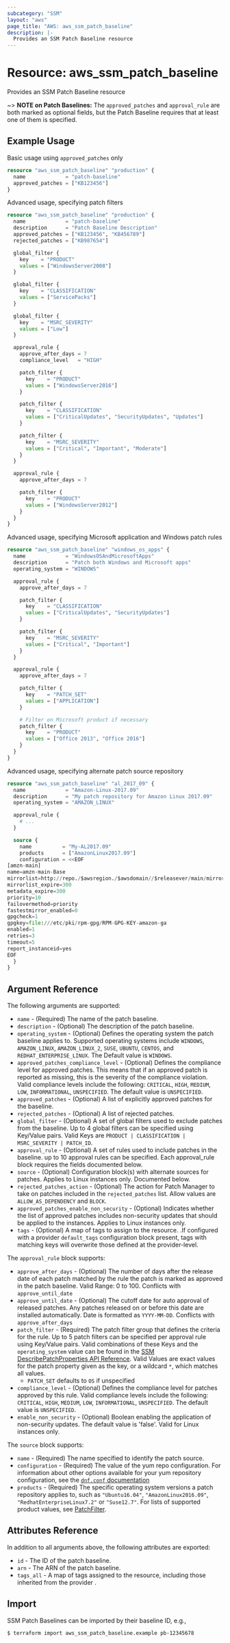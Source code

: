 ```yaml
---
subcategory: "SSM"
layout: "aws"
page_title: "AWS: aws_ssm_patch_baseline"
description: |-
  Provides an SSM Patch Baseline resource
---
```


# Resource: aws_ssm_patch_baseline

Provides an SSM Patch Baseline resource

~> **NOTE on Patch Baselines:** The `approved_patches` and `approval_rule` are
both marked as optional fields, but the Patch Baseline requires that at least one
of them is specified.

## Example Usage

Basic usage using `approved_patches` only

```terraform
resource "aws_ssm_patch_baseline" "production" {
  name             = "patch-baseline"
  approved_patches = ["KB123456"]
}
```

Advanced usage, specifying patch filters

```terraform
resource "aws_ssm_patch_baseline" "production" {
  name             = "patch-baseline"
  description      = "Patch Baseline Description"
  approved_patches = ["KB123456", "KB456789"]
  rejected_patches = ["KB987654"]

  global_filter {
    key    = "PRODUCT"
    values = ["WindowsServer2008"]
  }

  global_filter {
    key    = "CLASSIFICATION"
    values = ["ServicePacks"]
  }

  global_filter {
    key    = "MSRC_SEVERITY"
    values = ["Low"]
  }

  approval_rule {
    approve_after_days = 7
    compliance_level   = "HIGH"

    patch_filter {
      key    = "PRODUCT"
      values = ["WindowsServer2016"]
    }

    patch_filter {
      key    = "CLASSIFICATION"
      values = ["CriticalUpdates", "SecurityUpdates", "Updates"]
    }

    patch_filter {
      key    = "MSRC_SEVERITY"
      values = ["Critical", "Important", "Moderate"]
    }
  }

  approval_rule {
    approve_after_days = 7

    patch_filter {
      key    = "PRODUCT"
      values = ["WindowsServer2012"]
    }
  }
}
```

Advanced usage, specifying Microsoft application and Windows patch rules

```terraform
resource "aws_ssm_patch_baseline" "windows_os_apps" {
  name             = "WindowsOSAndMicrosoftApps"
  description      = "Patch both Windows and Microsoft apps"
  operating_system = "WINDOWS"

  approval_rule {
    approve_after_days = 7

    patch_filter {
      key    = "CLASSIFICATION"
      values = ["CriticalUpdates", "SecurityUpdates"]
    }

    patch_filter {
      key    = "MSRC_SEVERITY"
      values = ["Critical", "Important"]
    }
  }

  approval_rule {
    approve_after_days = 7

    patch_filter {
      key    = "PATCH_SET"
      values = ["APPLICATION"]
    }

    # Filter on Microsoft product if necessary
    patch_filter {
      key    = "PRODUCT"
      values = ["Office 2013", "Office 2016"]
    }
  }
}
```

Advanced usage, specifying alternate patch source repository

```terraform
resource "aws_ssm_patch_baseline" "al_2017_09" {
  name             = "Amazon-Linux-2017.09"
  description      = "My patch repository for Amazon Linux 2017.09"
  operating_system = "AMAZON_LINUX"

  approval_rule {
    # ...
  }

  source {
    name          = "My-AL2017.09"
    products      = ["AmazonLinux2017.09"]
    configuration = <<EOF
[amzn-main]
name=amzn-main-Base
mirrorlist=http://repo./$awsregion./$awsdomain//$releasever/main/mirror.list
mirrorlist_expire=300
metadata_expire=300
priority=10
failovermethod=priority
fastestmirror_enabled=0
gpgcheck=1
gpgkey=file:///etc/pki/rpm-gpg/RPM-GPG-KEY-amazon-ga
enabled=1
retries=3
timeout=5
report_instanceid=yes
EOF
  }
}
```

## Argument Reference

The following arguments are supported:

* `name` - (Required) The name of the patch baseline.
* `description` - (Optional) The description of the patch baseline.
* `operating_system` - (Optional) Defines the operating system the patch baseline applies to. Supported operating systems include `WINDOWS`, `AMAZON_LINUX`, `AMAZON_LINUX_2`, `SUSE`, `UBUNTU`, `CENTOS`, and `REDHAT_ENTERPRISE_LINUX`. The Default value is `WINDOWS`.
* `approved_patches_compliance_level` - (Optional) Defines the compliance level for approved patches. This means that if an approved patch is reported as missing, this is the severity of the compliance violation. Valid compliance levels include the following: `CRITICAL`, `HIGH`, `MEDIUM`, `LOW`, `INFORMATIONAL`, `UNSPECIFIED`. The default value is `UNSPECIFIED`.
* `approved_patches` - (Optional) A list of explicitly approved patches for the baseline.
* `rejected_patches` - (Optional) A list of rejected patches.
* `global_filter` - (Optional) A set of global filters used to exclude patches from the baseline. Up to 4 global filters can be specified using Key/Value pairs. Valid Keys are `PRODUCT | CLASSIFICATION | MSRC_SEVERITY | PATCH_ID`.
* `approval_rule` - (Optional) A set of rules used to include patches in the baseline. up to 10 approval rules can be specified. Each approval_rule block requires the fields documented below.
* `source` - (Optional) Configuration block(s) with alternate sources for patches. Applies to Linux instances only. Documented below.
* `rejected_patches_action` - (Optional) The action for Patch Manager to take on patches included in the `rejected_patches` list. Allow values are `ALLOW_AS_DEPENDENCY` and `BLOCK`.
* `approved_patches_enable_non_security` - (Optional) Indicates whether the list of approved patches includes non-security updates that should be applied to the instances. Applies to Linux instances only.
* `tags` - (Optional) A map of tags to assign to the resource. .If configured with a provider `default_tags` configuration block present, tags with matching keys will overwrite those defined at the provider-level.

The `approval_rule` block supports:

* `approve_after_days` - (Optional) The number of days after the release date of each patch matched by the rule the patch is marked as approved in the patch baseline. Valid Range: 0 to 100. Conflicts with `approve_until_date`
* `approve_until_date` - (Optional) The cutoff date for auto approval of released patches. Any patches released on or before this date are installed automatically. Date is formatted as `YYYY-MM-DD`. Conflicts with `approve_after_days`
* `patch_filter` - (Required) The patch filter group that defines the criteria for the rule. Up to 5 patch filters can be specified per approval rule using Key/Value pairs. Valid combinations of these Keys and the `operating_system` value can be found in the [SSM DescribePatchProperties API Reference](https://docs.aws.amazon.com/systems-manager/latest/APIReference/API_DescribePatchProperties.html). Valid Values are exact values for the patch property given as the key, or a wildcard `*`, which matches all values.
    * `PATCH_SET` defaults to `OS` if unspecified
* `compliance_level` - (Optional) Defines the compliance level for patches approved by this rule. Valid compliance levels include the following: `CRITICAL`, `HIGH`, `MEDIUM`, `LOW`, `INFORMATIONAL`, `UNSPECIFIED`. The default value is `UNSPECIFIED`.
* `enable_non_security` - (Optional) Boolean enabling the application of non-security updates. The default value is 'false'. Valid for Linux instances only.

The `source` block supports:

* `name` - (Required) The name specified to identify the patch source.
* `configuration` - (Required) The value of the yum repo configuration. For information about other options available for your yum repository configuration, see the [`dnf.conf` documentation](https://man7.org/linux/man-pages/man5/dnf.conf.5.html)
* `products` - (Required) The specific operating system versions a patch repository applies to, such as `"Ubuntu16.04"`, `"AmazonLinux2016.09"`, `"RedhatEnterpriseLinux7.2"` or `"Suse12.7"`. For lists of supported product values, see [PatchFilter](https://docs.aws.amazon.com/systems-manager/latest/APIReference/API_PatchFilter.html).

## Attributes Reference

In addition to all arguments above, the following attributes are exported:

* `id` - The ID of the patch baseline.
* `arn` - The ARN of the patch baseline.
* `tags_all` - A map of tags assigned to the resource, including those inherited from the provider .

## Import

SSM Patch Baselines can be imported by their baseline ID, e.g.,

```
$ terraform import aws_ssm_patch_baseline.example pb-12345678
```

